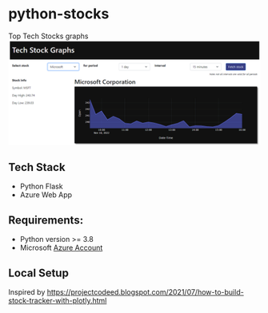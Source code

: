 # python-stocks

Top Tech Stocks graphs
![WebApp](assets/Python-Stocks.png)

## Tech Stack

- Python Flask
- Azure Web App

## Requirements:

- Python version >= 3.8
- Microsoft [Azure Account](https://portal.azure.com/)

## Local Setup


Inspired by https://projectcodeed.blogspot.com/2021/07/how-to-build-stock-tracker-with-plotly.html
